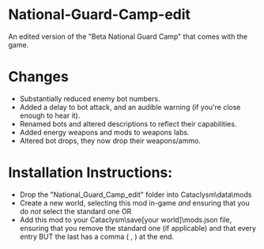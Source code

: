 # National-Guard-Camp-edit
An edited version of the "Beta National Guard Camp" that comes with the game.

# Changes
* Substantially reduced enemy bot numbers.
* Added a delay to bot attack, and an audible warning (if you're close enough to hear it).
* Renamed bots and altered descriptions to reflect their capabilities.
* Added energy weapons and mods to weapons labs.
* Altered bot drops, they now drop their weapons/ammo.


# Installation Instructions:

* Drop the "National_Guard_Camp_edit" folder into Cataclysm\data\mods
* Create a new world, selecting this mod in-game *and* ensuring that you do *not* select the standard one OR
* Add this mod to your Cataclysm\save[your world]\mods.json file, ensuring that you remove the standard one (if applicable) and that every entry BUT the last has a comma ( , ) at the end.
